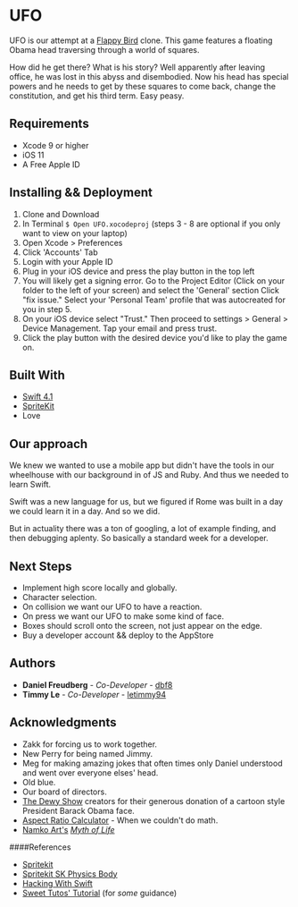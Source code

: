 # UFO

UFO is our attempt at a [Flappy Bird](https://en.wikipedia.org/wiki/Flappy_Bird) clone.
This game features a floating Obama head traversing through a world of squares.

How did he get there? What is his story? Well apparently after leaving office, he was lost in this abyss and disembodied. Now his head has special powers and he needs to get by these squares to come back, change the constitution, and get his third term. Easy peasy.

## Requirements

* Xcode 9 or higher
* iOS 11
* A Free Apple ID

## Installing && Deployment

1.  Clone and Download
2.  In Terminal `$ Open UFO.xocodeproj`
    (steps 3 - 8 are optional if you only want to view on your laptop)
3.  Open Xcode > Preferences
4.  Click 'Accounts' Tab
5.  Login with your Apple ID
6.  Plug in your iOS device and press the play button in the top left
7.  You will likely get a signing error. Go to the Project Editor (Click on your folder to the left of your screen) and select the 'General' section Click "fix issue." Select your 'Personal Team' profile that was autocreated for you in step 5.
8.  On your iOS device select "Trust." Then proceed to settings > General > Device Management. Tap your email and press trust.
9.  Click the play button with the desired device you'd like to play the game on.

## Built With

* [Swift 4.1](https://developer.apple.com/library/content/documentation/Swift/Conceptual/Swift_Programming_Language/index.html)
* [SpriteKit](https://developer.apple.com/documentation/spritekit)
* Love

## Our approach

We knew we wanted to use a mobile app but didn't have the tools in our wheelhouse with our background in of JS and Ruby. And thus we needed to learn Swift.

Swift was a new language for us, but we figured if Rome was built in a day we could learn it in a day. And so we did.

But in actuality there was a ton of googling, a lot of example finding, and then debugging aplenty. So basically a standard week for a developer.

## Next Steps

* Implement high score locally and globally.
* Character selection.
* On collision we want our UFO to have a reaction.
* On press we want our UFO to make some kind of face.
* Boxes should scroll onto the screen, not just appear on the edge.
* Buy a developer account && deploy to the AppStore

## Authors

* **Daniel Freudberg** - _Co-Developer_ - [dbf8](https://github.com/dbf8)
* **Timmy Le** - _Co-Developer_ - [letimmy94](https://github.com/letimmy94)

## Acknowledgments

* Zakk for forcing us to work together.
* New Perry for being named Jimmy.
* Meg for making amazing jokes that often times only Daniel understood and went over everyone elses' head.
* Old blue.
* Our board of directors.
* [The Dewy Show](https://www.youtube.com/user/dewy8show) creators for their generous donation of a cartoon style President Barack Obama face.
* [Aspect Ratio Calculator](https://andrew.hedges.name/experiments/aspect_ratio/) - When we couldn't do math.
* [Namko Art's](https://namkoart.deviantart.com/) [_Myth of Life_](https://namkoart.deviantart.com/art/Myth-of-Life-102607782)

####References

* [Spritekit](https://developer.apple.com/documentation/spritekit)
* [Spritekit SK Physics Body](https://developer.apple.com/documentation/spritekit/skphysicsbody)
* [Hacking With Swift](https://www.hackingwithswift.com/read/11/5/collision-detection-skphysicscontactdelegate)
* [Sweet Tutos' Tutorial](http://sweettutos.com/2017/03/09/build-your-own-flappy-bird-game-with-swift-3-and-spritekit/) (for _some_ guidance)
